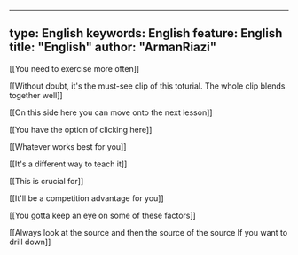 
---
type:  English
keywords:  English
feature:  English
title: "English"
author: "ArmanRiazi"
---
[[You need to exercise more often]]

[[Without doubt, it's the must-see clip of this toturial. The whole clip blends together well]]

[[On this side here you can move onto the next lesson]]

[[You have the option of clicking here]]

[[Whatever works best for you]]

[[It's a different way to teach it]]

[[This is crucial for]]

[[It'll be a competition advantage for you]]

[[You gotta keep an eye on some of these factors]]

[[Always look at the source and then the source of the source If you want to drill down]]